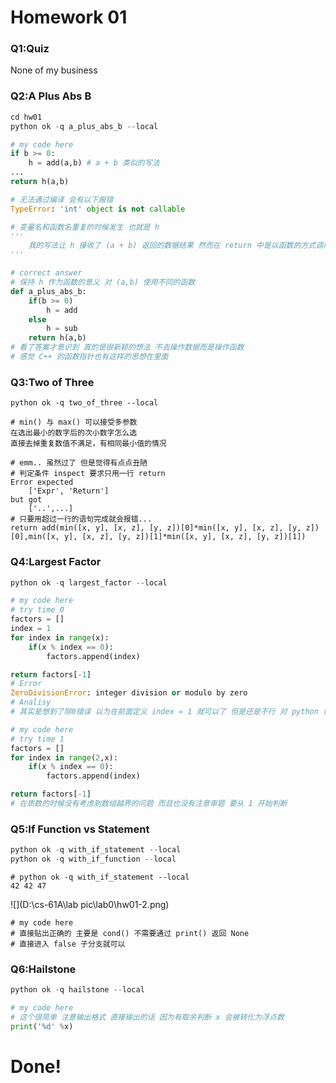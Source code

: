 # Homework 01

### Q1:Quiz

None of my business

### Q2:A Plus Abs B

```python
cd hw01
python ok -q a_plus_abs_b --local
```



```python
# my code here
if b >= 0:
	h = add(a,b) # a + b 类似的写法
...
return h(a,b)
```



```python
# 无法通过编译 会有以下报错
TypeError: 'int' object is not callable

# 变量名和函数名重复的时候发生 也就是 h 
'''
	我的写法让 h 接收了 (a + b) 返回的数据结果 然而在 return 中是以函数的方式调用的
'''
```



```python
# correct answer
# 保持 h 作为函数的意义 对 (a,b) 使用不同的函数
def a_plus_abs_b:
    if(b >= 0)
    	h = add
    else
    	h = sub
    return h(a,b)
# 看了答案才意识到 真的是很新颖的想法 不去操作数据而是操作函数 
# 感觉 C++ 的函数指针也有这样的思想在里面 
```



### Q3:Two of Three

```
python ok -q two_of_three --local
```



```
# min() 与 max() 可以接受多参数 
在选出最小的数字后的次小数字怎么选 
直接去掉重复数值不满足，有相同最小值的情况

# emm.. 虽然过了 但是觉得有点点丑陋
# 判定条件 inspect 要求只用一行 return
Error expected
	['Expr', 'Return']
but got
	['..',...]
# 只要用超过一行的语句完成就会报错... 
return add(min([x, y], [x, z], [y, z])[0]*min([x, y], [x, z], [y, z])[0],min([x, y], [x, z], [y, z])[1]*min([x, y], [x, z], [y, z])[1])
```

### Q4:Largest Factor

```python
python ok -q largest_factor --local
```

```python
# my code here
# try time 0
factors = []
index = 1
for index in range(x):
	if(x % index == 0):
		factors.append(index)

return factors[-1]
# Error
ZeroDivisionError: integer division or modulo by zero
# Analisy
# 其实是想到了除0错误 以为在前面定义 index = 1 就可以了 但是还是不行 对 python 语法不熟
```

```python
# my code here
# try time 1
factors = []
for index in range(2,x):
	if(x % index == 0):
		factors.append(index)

return factors[-1]
# 在质数的时候没有考虑到数组越界的问题 而且也没有注意审题 要从 1 开始判断
```



### Q5:If Function vs Statement

```python
python ok -q with_if_statement --local
python ok -q with_if_function --local
```

```
# python ok -q with_if_statement --local
42 42 47
```

![](D:\cs-61A\lab pic\lab0\hw01-2.png)

```
# my code here 
# 直接贴出正确的 主要是 cond() 不需要通过 print() 返回 None
# 直接进入 false 子分支就可以
```



### Q6:Hailstone

```python
python ok -q hailstone --local
```

```python
# my code here
# 这个很简单 注意输出格式 直接输出的话 因为有取余判断 x 会被转化为浮点数
print('%d' %x)
```

# Done!